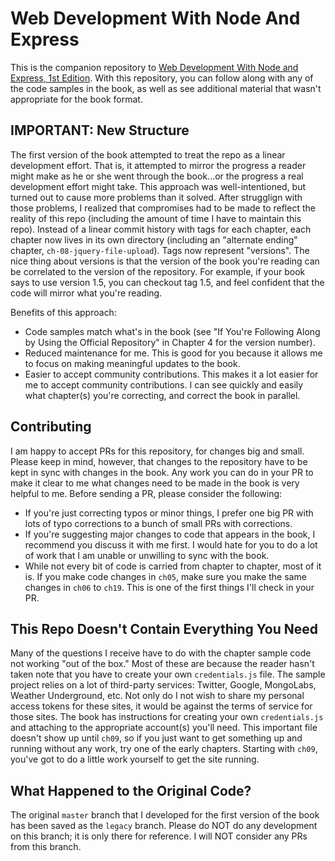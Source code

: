 # Web Development With Node And Express

This is the companion repository to [Web Development With Node and Express, 1st Edition](http://shop.oreilly.com/product/0636920032977.do).  With this repository, you can follow along with any of the code samples in the book, as well as see additional material that wasn't appropriate for the book format.

## IMPORTANT: New Structure

The first version of the book attempted to treat the repo as a linear development effort.  That is, it attempted to mirror the progress a reader might make as he or she went through the book...or the progress a real development effort might take.  This approach was well-intentioned, but turned out to cause more problems than it solved.  After strugglign with those problems, I realized that compromises had to be made to reflect the reality of this repo (including the amount of time I have to maintain this repo).  Instead of a linear commit history with tags for each chapter, each chapter now lives in its own directory (including an "alternate ending" chapter, `ch-08-jquery-file-upload`).  Tags now represent "versions".  The nice thing about versions is that the version of the book you're reading can be correlated to the version of the repository.  For example, if your book says to use version 1.5, you can checkout tag 1.5, and feel confident that the code will mirror what you're reading.

Benefits of this approach:

* Code samples match what's in the book (see "If You're Following Along by Using the Official Repository" in Chapter 4 for the version number).
* Reduced maintenance for me.  This is good for you because it allows me to focus on making meaningful updates to the book.
* Easier to accept community contributions.  This makes it a lot easier for me to accept community contributions.  I can see quickly and easily what chapter(s) you're correcting, and correct the book in parallel.

## Contributing

I am happy to accept PRs for this repository, for changes big and small.  Please keep in mind, however, that changes to the repository have to be kept in sync with changes in the book.  Any work you can do in your PR to make it clear to me what changes need to be made in the book is very helpful to me.  Before sending a PR, please consider the following:

* If you're just correcting typos or minor things, I prefer one big PR with lots of typo corrections to a bunch of small PRs with corrections.
* If you're suggesting major changes to code that appears in the book, I recommend you discuss it with me first.  I would hate for you to do a lot of work that I am unable or unwilling to sync with the book.
* While not every bit of code is carried from chapter to chapter, most of it is.  If you make code changes in `ch05`, make sure you make the same changes in `ch06` to `ch19`.  This is one of the first things I'll check in your PR.

## This Repo Doesn't Contain Everything You Need

Many of the questions I receive have to do with the chapter sample code not working "out of the box."  Most of these are because the reader hasn't taken note that you have to create your own `credentials.js` file.  The sample project relies on a lot of third-party services: Twitter, Google, MongoLabs, Weather Underground, etc.  Not only do I not wish to share my personal access tokens for these sites, it would be against the terms of service for those sites.  The book has instructions for creating your own `credentials.js` and attaching to the appropriate account(s) you'll need.  This important file doesn't show up until `ch09`, so if you just want to get something up and running without any work, try one of the early chapters.  Starting with `ch09`, you've got to do a little work yourself to get the site running.

## What Happened to the Original Code?

The original `master` branch that I developed for the first version of the book has been saved as the `legacy` branch.  Please do NOT do any development on this branch; it is only there for reference.  I will NOT consider any PRs from this branch.
